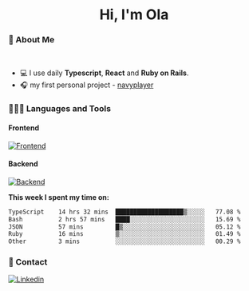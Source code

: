 <h1 align="center">Hi, I'm Ola</h1>

### 💅 About Me

<br/>

- 💻 I use daily **Typescript**, **React** and **Ruby on Rails**.
- 🎧 my first personal project - [navyplayer](https://navyplayer.netlify.app/)

### 👩🏻‍💻 Languages and Tools

#### Frontend

[![Frontend](https://skillicons.dev/icons?i=react,nextjs,ts,js,html,css,scss,tailwind)](https://skillicons.dev)

#### Backend
[![Backend](https://skillicons.dev/icons?i=nodejs,express,nestjs,rails,graphql)](https://skillicons.dev)

**This week I spent my time on:**

<!--START_SECTION:waka-->

```txt
TypeScript    14 hrs 32 mins  ███████████████████▒░░░░░   77.08 %
Bash          2 hrs 57 mins   ████░░░░░░░░░░░░░░░░░░░░░   15.69 %
JSON          57 mins         █▒░░░░░░░░░░░░░░░░░░░░░░░   05.12 %
Ruby          16 mins         ▒░░░░░░░░░░░░░░░░░░░░░░░░   01.49 %
Other         3 mins          ░░░░░░░░░░░░░░░░░░░░░░░░░   00.29 %
```

<!--END_SECTION:waka-->

### 📨 Contact
  
[![Linkedin](https://skillicons.dev/icons?i=linkedin)](https://linkedin.com/in/aleksandra-kamińska)
